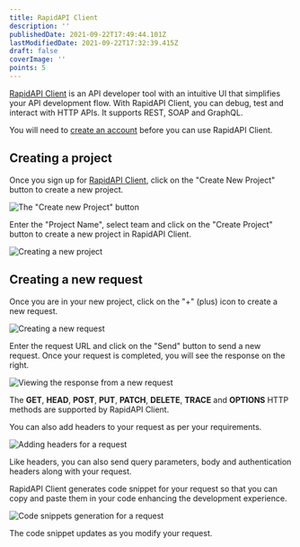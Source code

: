 ```yaml
---
title: RapidAPI Client
description: ''
publishedDate: 2021-09-22T17:49:44.101Z
lastModifiedDate: 2021-09-22T17:32:39.415Z
draft: false
coverImage: ''
points: 5
---
```


<Callout>

[RapidAPI Client](https://rapidapi.com/products/api-design?utm_source=RapidAPI.com/learn&utm_medium=DevRel&utm_campaign=DevRel) is an API developer tool with an intuitive UI that simplifies your API development flow. With RapidAPI Client, you can debug, test and interact with HTTP APIs. It supports REST, SOAP and GraphQL.

</Callout>

You will need to [create an account](https://paw.app/signup?utm_source=RapidAPI.com/learn&utm_medium=DevRel&utm_campaign=DevRel) before you can use RapidAPI Client.

## Creating a project

Once you sign up for [RapidAPI Client](https://paw.app?utm_source=RapidAPI.com/learn&utm_medium=DevRel&utm_campaign=DevRel), click on the "Create New Project" button to create a new project.

![The "Create new Project" button](https://raw.githubusercontent.com/RapidAPI/DevRel-Stack-Data/production/learn/courses/rapidapi-testing/images/image16.png)

Enter the "Project Name", select team and click on the "Create Project" button to create a new project in RapidAPI Client.

![Creating a new project](https://raw.githubusercontent.com/RapidAPI/DevRel-Stack-Data/production/learn/courses/rapidapi-testing/images/image17.png)

## Creating a new request

Once you are in your new project, click on the "+" (plus) icon to create a new request.

![Creating a new request](https://raw.githubusercontent.com/RapidAPI/DevRel-Stack-Data/production/learn/courses/rapidapi-testing/images/image18.png)

Enter the request URL and click on the "Send" button to send a new request. Once your request is completed, you will see the response on the right.

![Viewing the response from a new request](https://raw.githubusercontent.com/RapidAPI/DevRel-Stack-Data/production/learn/courses/rapidapi-testing/images/image19.png)

The **GET**, **HEAD**, **POST**, **PUT**, **PATCH**, **DELETE**, **TRACE** and **OPTIONS** HTTP methods are supported by RapidAPI Client.

You can also add headers to your request as per your requirements.

![Adding headers for a request](https://raw.githubusercontent.com/RapidAPI/DevRel-Stack-Data/production/learn/courses/rapidapi-testing/images/image20.png)

Like headers, you can also send query parameters, body and authentication headers along with your request.

RapidAPI Client generates code snippet for your request so that you can copy and paste them in your code enhancing the development experience.

![Code snippets generation for a request](https://raw.githubusercontent.com/RapidAPI/DevRel-Stack-Data/production/learn/courses/rapidapi-testing/images/image21.png)

The code snippet updates as you modify your request.
